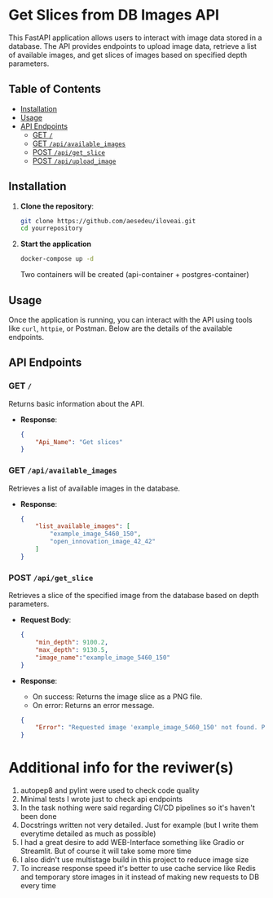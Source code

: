 # Get Slices from DB Images API

This FastAPI application allows users to interact with image data stored in a database. The API provides endpoints to upload image data, retrieve a list of available images, and get slices of images based on specified depth parameters.

## Table of Contents

- [Installation](#installation)
- [Usage](#usage)
- [API Endpoints](#api-endpoints)
  - [GET `/`](#get-)
  - [GET `/api/available_images`](#get-apiavailable_images)
  - [POST `/api/get_slice`](#post-apigetslice)
  - [POST `/api/upload_image`](#post-apiupload_image)

## Installation

1. **Clone the repository**:
    ```sh
    git clone https://github.com/aesedeu/iloveai.git
    cd yourrepository
    ```
2. **Start the application**
    ```sh
    docker-compose up -d
    ```

    Two containers will be created (api-container + postgres-container)

## Usage

Once the application is running, you can interact with the API using tools like `curl`, `httpie`, or Postman. Below are the details of the available endpoints.

## API Endpoints

### GET `/`

Returns basic information about the API.

- **Response**:
    ```json
    {
        "Api_Name": "Get slices"
    }
    ```

### GET `/api/available_images`

Retrieves a list of available images in the database.

- **Response**:
    ```json
    {
        "list_available_images": [
            "example_image_5460_150",
            "open_innovation_image_42_42"
        ]
    }
    ```

### POST `/api/get_slice`

Retrieves a slice of the specified image from the database based on depth parameters.

- **Request Body**:
    ```json
    {
        "min_depth": 9100.2,
        "max_depth": 9130.5,
        "image_name":"example_image_5460_150"
    }
    ```

- **Response**:
    - On success: Returns the image slice as a PNG file.
    - On error: Returns an error message.
    ```json
    {
        "Error": "Requested image 'example_image_5460_150' not found. Please check available images using '/api/available_images'"
    }
    ```


# Additional info for the reviwer(s)

1. autopep8 and pylint were used to check code quality
2. Minimal tests I wrote just to check api endpoints
3. In the task nothing were said regarding CI/CD pipelines so it's haven't been done
4. Docstrings written not very detailed. Just for example (but I write them everytime detailed as much as possible)
5. I had a great desire to add WEB-Interface something like Gradio or Streamlit. But of course it will take some more time
6. I also didn't use multistage build in this project to reduce image size
7. To increase response speed it's better to use cache service like Redis and temporary store images in it instead of making new requests to DB every time
